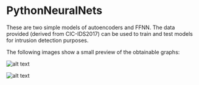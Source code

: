 # PythonNeuralNets
 These are two simple models of autoencoders and FFNN. The data provided (derived from
CIC-IDS2017) can be used to train and test models for intrusion detection purposes.

 The following images show a small preview of the obtainable graphs:

 ![alt text](https://github.com/robertoiuliano98/PythonNeuralNets/blob/main/Preview/AER_SCAMBIO_G_TO_R.png)

 ![alt text](https://github.com/robertoiuliano98/PythonNeuralNets/blob/main/Preview/AE_SCAMBIO_G_TO_R.png)




 
